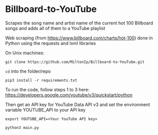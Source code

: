 # Billboard-to-YouTube
Scrapes the song name and artist name of the current hot 100 Billboard songs and adds all of them to a YouTube playlist

  Web scraping (from https://www.billboard.com/charts/hot-100) done in Python using the requests and lxml libraries
  
  On Unix machines:
  
  `git clone https://github.com/MiltonIp/Billboard-to-YouTube.git`
  
  `cd` into the folder/repo
  
  `pip3 install -r requirements.txt`
  
  To run the code, follow steps 1 to 3 here: https://developers.google.com/youtube/v3/quickstart/python
  
  Then get an API key for YouTube Data API v3 and set the environment variable YOUTUBE_API to your API key

  `export YOUTUBE_API=<Your YouTube API key>`

  `python3 main.py`
